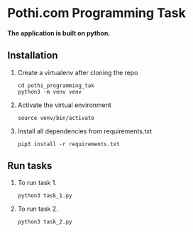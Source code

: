 # Pothi.com Programming Task

#### The application is built on python.

## Installation

1. Create a virtualenv after cloning the repo

    ```
    cd pothi_programming_tak
    python3 -m venv venv
    ```
2. Activate the virtual environment

    ```
    source venv/bin/activate
    ```
3. Install all dependencies from requirements.txt
    ```
    pip3 install -r requirements.txt
    ```

## Run tasks

1. To run task 1.
    ``` 
    python3 task_1.py
    ```
2. To run task 2.
    ```
    python3 task_2.py
    ```
    


